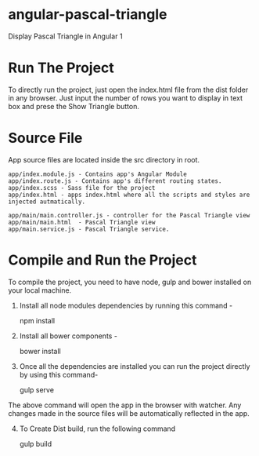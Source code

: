 # angular-pascal-triangle
Display Pascal Triangle in Angular 1


# Run The Project

To directly run the project, just open the index.html file from the dist folder in any browser.
Just input the number of rows you want to display in text box and prese the Show Triangle button.


# Source File

App source files are located inside the src directory in root.

    app/index.module.js - Contains app's Angular Module
    app/index.route.js - Contains app's different routing states.
    app/index.scss - Sass file for the project
    app/index.html - apps index.html where all the scripts and styles are injected autmatically.
    
    app/main/main.controller.js - controller for the Pascal Triangle view
    app/main/main.html  - Pascal Triangle view
    app/main.service.js - Pascal Triangle service.

# Compile and Run the Project

To compile the project, you need to have node, gulp and bower installed on your local machine.

1) Install all node modules dependencies by running this command - 
    
    npm install

2) Install all bower components - 

    bower install

3) Once all the dependencies are installed you can run the project directly by using this command-

    gulp serve

 The above command will open the app in the browser with watcher. Any changes made in the source files will be automatically reflected in the app.

4) To Create Dist build, run the following command

    gulp build
